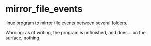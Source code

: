 # mirror_file_events
linux program to mirror file events between several folders..

Warning: as of writing, the program is unfinished, and does... on the surface, nothing.
